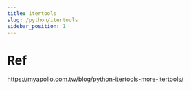 ```yaml
---
title: itertools
slug: /python/itertools
sidebar_position: 1
---
```


# Ref
https://myapollo.com.tw/blog/python-itertools-more-itertools/